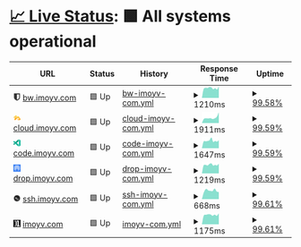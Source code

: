 # [📈 Live Status](https://status.imoyv.com): <!--live status--> **🟩 All systems operational**

<!--start: status pages-->
<!-- This summary is generated by Upptime (https://github.com/upptime/upptime) -->
<!-- Do not edit this manually, your changes will be overwritten -->
<!-- prettier-ignore -->
| URL | Status | History | Response Time | Uptime |
| --- | ------ | ------- | ------------- | ------ |
| <img alt="" src="https://raw.githubusercontent.com/11vyo/status/main/assets/bw.png" height="13"> [bw.imoyv.com](https://bw.imoyv.com) | 🟩 Up | [bw-imoyv-com.yml](https://github.com/11vyo/status/commits/HEAD/history/bw-imoyv-com.yml) | <details><summary><img alt="Response time graph" src="./graphs/bw-imoyv-com/response-time-week.png" height="20"> 1210ms</summary><br><a href="https://status.imoyv.com/history/bw-imoyv-com"><img alt="Response time 1312" src="https://img.shields.io/endpoint?url=https%3A%2F%2Fraw.githubusercontent.com%2F11vyo%2Fstatus%2FHEAD%2Fapi%2Fbw-imoyv-com%2Fresponse-time.json"></a><br><a href="https://status.imoyv.com/history/bw-imoyv-com"><img alt="24-hour response time 1378" src="https://img.shields.io/endpoint?url=https%3A%2F%2Fraw.githubusercontent.com%2F11vyo%2Fstatus%2FHEAD%2Fapi%2Fbw-imoyv-com%2Fresponse-time-day.json"></a><br><a href="https://status.imoyv.com/history/bw-imoyv-com"><img alt="7-day response time 1210" src="https://img.shields.io/endpoint?url=https%3A%2F%2Fraw.githubusercontent.com%2F11vyo%2Fstatus%2FHEAD%2Fapi%2Fbw-imoyv-com%2Fresponse-time-week.json"></a><br><a href="https://status.imoyv.com/history/bw-imoyv-com"><img alt="30-day response time 1312" src="https://img.shields.io/endpoint?url=https%3A%2F%2Fraw.githubusercontent.com%2F11vyo%2Fstatus%2FHEAD%2Fapi%2Fbw-imoyv-com%2Fresponse-time-month.json"></a><br><a href="https://status.imoyv.com/history/bw-imoyv-com"><img alt="1-year response time 1312" src="https://img.shields.io/endpoint?url=https%3A%2F%2Fraw.githubusercontent.com%2F11vyo%2Fstatus%2FHEAD%2Fapi%2Fbw-imoyv-com%2Fresponse-time-year.json"></a></details> | <details><summary><a href="https://status.imoyv.com/history/bw-imoyv-com">99.58%</a></summary><a href="https://status.imoyv.com/history/bw-imoyv-com"><img alt="All-time uptime 98.95%" src="https://img.shields.io/endpoint?url=https%3A%2F%2Fraw.githubusercontent.com%2F11vyo%2Fstatus%2FHEAD%2Fapi%2Fbw-imoyv-com%2Fuptime.json"></a><br><a href="https://status.imoyv.com/history/bw-imoyv-com"><img alt="24-hour uptime 100.00%" src="https://img.shields.io/endpoint?url=https%3A%2F%2Fraw.githubusercontent.com%2F11vyo%2Fstatus%2FHEAD%2Fapi%2Fbw-imoyv-com%2Fuptime-day.json"></a><br><a href="https://status.imoyv.com/history/bw-imoyv-com"><img alt="7-day uptime 99.58%" src="https://img.shields.io/endpoint?url=https%3A%2F%2Fraw.githubusercontent.com%2F11vyo%2Fstatus%2FHEAD%2Fapi%2Fbw-imoyv-com%2Fuptime-week.json"></a><br><a href="https://status.imoyv.com/history/bw-imoyv-com"><img alt="30-day uptime 98.95%" src="https://img.shields.io/endpoint?url=https%3A%2F%2Fraw.githubusercontent.com%2F11vyo%2Fstatus%2FHEAD%2Fapi%2Fbw-imoyv-com%2Fuptime-month.json"></a><br><a href="https://status.imoyv.com/history/bw-imoyv-com"><img alt="1-year uptime 98.95%" src="https://img.shields.io/endpoint?url=https%3A%2F%2Fraw.githubusercontent.com%2F11vyo%2Fstatus%2FHEAD%2Fapi%2Fbw-imoyv-com%2Fuptime-year.json"></a></details>
| <img alt="" src="https://raw.githubusercontent.com/11vyo/status/main/assets/cloud.png" height="13"> [cloud.imoyv.com](https://cloud.imoyv.com) | 🟩 Up | [cloud-imoyv-com.yml](https://github.com/11vyo/status/commits/HEAD/history/cloud-imoyv-com.yml) | <details><summary><img alt="Response time graph" src="./graphs/cloud-imoyv-com/response-time-week.png" height="20"> 1911ms</summary><br><a href="https://status.imoyv.com/history/cloud-imoyv-com"><img alt="Response time 1599" src="https://img.shields.io/endpoint?url=https%3A%2F%2Fraw.githubusercontent.com%2F11vyo%2Fstatus%2FHEAD%2Fapi%2Fcloud-imoyv-com%2Fresponse-time.json"></a><br><a href="https://status.imoyv.com/history/cloud-imoyv-com"><img alt="24-hour response time 3712" src="https://img.shields.io/endpoint?url=https%3A%2F%2Fraw.githubusercontent.com%2F11vyo%2Fstatus%2FHEAD%2Fapi%2Fcloud-imoyv-com%2Fresponse-time-day.json"></a><br><a href="https://status.imoyv.com/history/cloud-imoyv-com"><img alt="7-day response time 1911" src="https://img.shields.io/endpoint?url=https%3A%2F%2Fraw.githubusercontent.com%2F11vyo%2Fstatus%2FHEAD%2Fapi%2Fcloud-imoyv-com%2Fresponse-time-week.json"></a><br><a href="https://status.imoyv.com/history/cloud-imoyv-com"><img alt="30-day response time 1599" src="https://img.shields.io/endpoint?url=https%3A%2F%2Fraw.githubusercontent.com%2F11vyo%2Fstatus%2FHEAD%2Fapi%2Fcloud-imoyv-com%2Fresponse-time-month.json"></a><br><a href="https://status.imoyv.com/history/cloud-imoyv-com"><img alt="1-year response time 1599" src="https://img.shields.io/endpoint?url=https%3A%2F%2Fraw.githubusercontent.com%2F11vyo%2Fstatus%2FHEAD%2Fapi%2Fcloud-imoyv-com%2Fresponse-time-year.json"></a></details> | <details><summary><a href="https://status.imoyv.com/history/cloud-imoyv-com">99.59%</a></summary><a href="https://status.imoyv.com/history/cloud-imoyv-com"><img alt="All-time uptime 99.00%" src="https://img.shields.io/endpoint?url=https%3A%2F%2Fraw.githubusercontent.com%2F11vyo%2Fstatus%2FHEAD%2Fapi%2Fcloud-imoyv-com%2Fuptime.json"></a><br><a href="https://status.imoyv.com/history/cloud-imoyv-com"><img alt="24-hour uptime 100.00%" src="https://img.shields.io/endpoint?url=https%3A%2F%2Fraw.githubusercontent.com%2F11vyo%2Fstatus%2FHEAD%2Fapi%2Fcloud-imoyv-com%2Fuptime-day.json"></a><br><a href="https://status.imoyv.com/history/cloud-imoyv-com"><img alt="7-day uptime 99.59%" src="https://img.shields.io/endpoint?url=https%3A%2F%2Fraw.githubusercontent.com%2F11vyo%2Fstatus%2FHEAD%2Fapi%2Fcloud-imoyv-com%2Fuptime-week.json"></a><br><a href="https://status.imoyv.com/history/cloud-imoyv-com"><img alt="30-day uptime 99.00%" src="https://img.shields.io/endpoint?url=https%3A%2F%2Fraw.githubusercontent.com%2F11vyo%2Fstatus%2FHEAD%2Fapi%2Fcloud-imoyv-com%2Fuptime-month.json"></a><br><a href="https://status.imoyv.com/history/cloud-imoyv-com"><img alt="1-year uptime 99.00%" src="https://img.shields.io/endpoint?url=https%3A%2F%2Fraw.githubusercontent.com%2F11vyo%2Fstatus%2FHEAD%2Fapi%2Fcloud-imoyv-com%2Fuptime-year.json"></a></details>
| <img alt="" src="https://raw.githubusercontent.com/11vyo/status/main/assets/code.png" height="13"> [code.imoyv.com](https://code.imoyv.com) | 🟩 Up | [code-imoyv-com.yml](https://github.com/11vyo/status/commits/HEAD/history/code-imoyv-com.yml) | <details><summary><img alt="Response time graph" src="./graphs/code-imoyv-com/response-time-week.png" height="20"> 1647ms</summary><br><a href="https://status.imoyv.com/history/code-imoyv-com"><img alt="Response time 1931" src="https://img.shields.io/endpoint?url=https%3A%2F%2Fraw.githubusercontent.com%2F11vyo%2Fstatus%2FHEAD%2Fapi%2Fcode-imoyv-com%2Fresponse-time.json"></a><br><a href="https://status.imoyv.com/history/code-imoyv-com"><img alt="24-hour response time 1746" src="https://img.shields.io/endpoint?url=https%3A%2F%2Fraw.githubusercontent.com%2F11vyo%2Fstatus%2FHEAD%2Fapi%2Fcode-imoyv-com%2Fresponse-time-day.json"></a><br><a href="https://status.imoyv.com/history/code-imoyv-com"><img alt="7-day response time 1647" src="https://img.shields.io/endpoint?url=https%3A%2F%2Fraw.githubusercontent.com%2F11vyo%2Fstatus%2FHEAD%2Fapi%2Fcode-imoyv-com%2Fresponse-time-week.json"></a><br><a href="https://status.imoyv.com/history/code-imoyv-com"><img alt="30-day response time 1931" src="https://img.shields.io/endpoint?url=https%3A%2F%2Fraw.githubusercontent.com%2F11vyo%2Fstatus%2FHEAD%2Fapi%2Fcode-imoyv-com%2Fresponse-time-month.json"></a><br><a href="https://status.imoyv.com/history/code-imoyv-com"><img alt="1-year response time 1931" src="https://img.shields.io/endpoint?url=https%3A%2F%2Fraw.githubusercontent.com%2F11vyo%2Fstatus%2FHEAD%2Fapi%2Fcode-imoyv-com%2Fresponse-time-year.json"></a></details> | <details><summary><a href="https://status.imoyv.com/history/code-imoyv-com">99.59%</a></summary><a href="https://status.imoyv.com/history/code-imoyv-com"><img alt="All-time uptime 98.73%" src="https://img.shields.io/endpoint?url=https%3A%2F%2Fraw.githubusercontent.com%2F11vyo%2Fstatus%2FHEAD%2Fapi%2Fcode-imoyv-com%2Fuptime.json"></a><br><a href="https://status.imoyv.com/history/code-imoyv-com"><img alt="24-hour uptime 100.00%" src="https://img.shields.io/endpoint?url=https%3A%2F%2Fraw.githubusercontent.com%2F11vyo%2Fstatus%2FHEAD%2Fapi%2Fcode-imoyv-com%2Fuptime-day.json"></a><br><a href="https://status.imoyv.com/history/code-imoyv-com"><img alt="7-day uptime 99.59%" src="https://img.shields.io/endpoint?url=https%3A%2F%2Fraw.githubusercontent.com%2F11vyo%2Fstatus%2FHEAD%2Fapi%2Fcode-imoyv-com%2Fuptime-week.json"></a><br><a href="https://status.imoyv.com/history/code-imoyv-com"><img alt="30-day uptime 98.73%" src="https://img.shields.io/endpoint?url=https%3A%2F%2Fraw.githubusercontent.com%2F11vyo%2Fstatus%2FHEAD%2Fapi%2Fcode-imoyv-com%2Fuptime-month.json"></a><br><a href="https://status.imoyv.com/history/code-imoyv-com"><img alt="1-year uptime 98.73%" src="https://img.shields.io/endpoint?url=https%3A%2F%2Fraw.githubusercontent.com%2F11vyo%2Fstatus%2FHEAD%2Fapi%2Fcode-imoyv-com%2Fuptime-year.json"></a></details>
| <img alt="" src="https://raw.githubusercontent.com/11vyo/status/main/assets/drop.png" height="13"> [drop.imoyv.com](https://drop.imoyv.com) | 🟩 Up | [drop-imoyv-com.yml](https://github.com/11vyo/status/commits/HEAD/history/drop-imoyv-com.yml) | <details><summary><img alt="Response time graph" src="./graphs/drop-imoyv-com/response-time-week.png" height="20"> 1219ms</summary><br><a href="https://status.imoyv.com/history/drop-imoyv-com"><img alt="Response time 1086" src="https://img.shields.io/endpoint?url=https%3A%2F%2Fraw.githubusercontent.com%2F11vyo%2Fstatus%2FHEAD%2Fapi%2Fdrop-imoyv-com%2Fresponse-time.json"></a><br><a href="https://status.imoyv.com/history/drop-imoyv-com"><img alt="24-hour response time 1351" src="https://img.shields.io/endpoint?url=https%3A%2F%2Fraw.githubusercontent.com%2F11vyo%2Fstatus%2FHEAD%2Fapi%2Fdrop-imoyv-com%2Fresponse-time-day.json"></a><br><a href="https://status.imoyv.com/history/drop-imoyv-com"><img alt="7-day response time 1219" src="https://img.shields.io/endpoint?url=https%3A%2F%2Fraw.githubusercontent.com%2F11vyo%2Fstatus%2FHEAD%2Fapi%2Fdrop-imoyv-com%2Fresponse-time-week.json"></a><br><a href="https://status.imoyv.com/history/drop-imoyv-com"><img alt="30-day response time 1086" src="https://img.shields.io/endpoint?url=https%3A%2F%2Fraw.githubusercontent.com%2F11vyo%2Fstatus%2FHEAD%2Fapi%2Fdrop-imoyv-com%2Fresponse-time-month.json"></a><br><a href="https://status.imoyv.com/history/drop-imoyv-com"><img alt="1-year response time 1086" src="https://img.shields.io/endpoint?url=https%3A%2F%2Fraw.githubusercontent.com%2F11vyo%2Fstatus%2FHEAD%2Fapi%2Fdrop-imoyv-com%2Fresponse-time-year.json"></a></details> | <details><summary><a href="https://status.imoyv.com/history/drop-imoyv-com">99.59%</a></summary><a href="https://status.imoyv.com/history/drop-imoyv-com"><img alt="All-time uptime 99.17%" src="https://img.shields.io/endpoint?url=https%3A%2F%2Fraw.githubusercontent.com%2F11vyo%2Fstatus%2FHEAD%2Fapi%2Fdrop-imoyv-com%2Fuptime.json"></a><br><a href="https://status.imoyv.com/history/drop-imoyv-com"><img alt="24-hour uptime 100.00%" src="https://img.shields.io/endpoint?url=https%3A%2F%2Fraw.githubusercontent.com%2F11vyo%2Fstatus%2FHEAD%2Fapi%2Fdrop-imoyv-com%2Fuptime-day.json"></a><br><a href="https://status.imoyv.com/history/drop-imoyv-com"><img alt="7-day uptime 99.59%" src="https://img.shields.io/endpoint?url=https%3A%2F%2Fraw.githubusercontent.com%2F11vyo%2Fstatus%2FHEAD%2Fapi%2Fdrop-imoyv-com%2Fuptime-week.json"></a><br><a href="https://status.imoyv.com/history/drop-imoyv-com"><img alt="30-day uptime 99.17%" src="https://img.shields.io/endpoint?url=https%3A%2F%2Fraw.githubusercontent.com%2F11vyo%2Fstatus%2FHEAD%2Fapi%2Fdrop-imoyv-com%2Fuptime-month.json"></a><br><a href="https://status.imoyv.com/history/drop-imoyv-com"><img alt="1-year uptime 99.17%" src="https://img.shields.io/endpoint?url=https%3A%2F%2Fraw.githubusercontent.com%2F11vyo%2Fstatus%2FHEAD%2Fapi%2Fdrop-imoyv-com%2Fuptime-year.json"></a></details>
| <img alt="" src="https://raw.githubusercontent.com/11vyo/status/main/assets/ssh.png" height="13"> [ssh.imoyv.com](https://ssh.imoyv.com) | 🟩 Up | [ssh-imoyv-com.yml](https://github.com/11vyo/status/commits/HEAD/history/ssh-imoyv-com.yml) | <details><summary><img alt="Response time graph" src="./graphs/ssh-imoyv-com/response-time-week.png" height="20"> 668ms</summary><br><a href="https://status.imoyv.com/history/ssh-imoyv-com"><img alt="Response time 677" src="https://img.shields.io/endpoint?url=https%3A%2F%2Fraw.githubusercontent.com%2F11vyo%2Fstatus%2FHEAD%2Fapi%2Fssh-imoyv-com%2Fresponse-time.json"></a><br><a href="https://status.imoyv.com/history/ssh-imoyv-com"><img alt="24-hour response time 550" src="https://img.shields.io/endpoint?url=https%3A%2F%2Fraw.githubusercontent.com%2F11vyo%2Fstatus%2FHEAD%2Fapi%2Fssh-imoyv-com%2Fresponse-time-day.json"></a><br><a href="https://status.imoyv.com/history/ssh-imoyv-com"><img alt="7-day response time 668" src="https://img.shields.io/endpoint?url=https%3A%2F%2Fraw.githubusercontent.com%2F11vyo%2Fstatus%2FHEAD%2Fapi%2Fssh-imoyv-com%2Fresponse-time-week.json"></a><br><a href="https://status.imoyv.com/history/ssh-imoyv-com"><img alt="30-day response time 677" src="https://img.shields.io/endpoint?url=https%3A%2F%2Fraw.githubusercontent.com%2F11vyo%2Fstatus%2FHEAD%2Fapi%2Fssh-imoyv-com%2Fresponse-time-month.json"></a><br><a href="https://status.imoyv.com/history/ssh-imoyv-com"><img alt="1-year response time 677" src="https://img.shields.io/endpoint?url=https%3A%2F%2Fraw.githubusercontent.com%2F11vyo%2Fstatus%2FHEAD%2Fapi%2Fssh-imoyv-com%2Fresponse-time-year.json"></a></details> | <details><summary><a href="https://status.imoyv.com/history/ssh-imoyv-com">99.61%</a></summary><a href="https://status.imoyv.com/history/ssh-imoyv-com"><img alt="All-time uptime 99.74%" src="https://img.shields.io/endpoint?url=https%3A%2F%2Fraw.githubusercontent.com%2F11vyo%2Fstatus%2FHEAD%2Fapi%2Fssh-imoyv-com%2Fuptime.json"></a><br><a href="https://status.imoyv.com/history/ssh-imoyv-com"><img alt="24-hour uptime 100.00%" src="https://img.shields.io/endpoint?url=https%3A%2F%2Fraw.githubusercontent.com%2F11vyo%2Fstatus%2FHEAD%2Fapi%2Fssh-imoyv-com%2Fuptime-day.json"></a><br><a href="https://status.imoyv.com/history/ssh-imoyv-com"><img alt="7-day uptime 99.61%" src="https://img.shields.io/endpoint?url=https%3A%2F%2Fraw.githubusercontent.com%2F11vyo%2Fstatus%2FHEAD%2Fapi%2Fssh-imoyv-com%2Fuptime-week.json"></a><br><a href="https://status.imoyv.com/history/ssh-imoyv-com"><img alt="30-day uptime 99.74%" src="https://img.shields.io/endpoint?url=https%3A%2F%2Fraw.githubusercontent.com%2F11vyo%2Fstatus%2FHEAD%2Fapi%2Fssh-imoyv-com%2Fuptime-month.json"></a><br><a href="https://status.imoyv.com/history/ssh-imoyv-com"><img alt="1-year uptime 99.74%" src="https://img.shields.io/endpoint?url=https%3A%2F%2Fraw.githubusercontent.com%2F11vyo%2Fstatus%2FHEAD%2Fapi%2Fssh-imoyv-com%2Fuptime-year.json"></a></details>
| <img alt="" src="https://raw.githubusercontent.com/11vyo/status/main/assets/imoyv.png" height="13"> [imoyv.com](https://imoyv.com) | 🟩 Up | [imoyv-com.yml](https://github.com/11vyo/status/commits/HEAD/history/imoyv-com.yml) | <details><summary><img alt="Response time graph" src="./graphs/imoyv-com/response-time-week.png" height="20"> 1175ms</summary><br><a href="https://status.imoyv.com/history/imoyv-com"><img alt="Response time 1117" src="https://img.shields.io/endpoint?url=https%3A%2F%2Fraw.githubusercontent.com%2F11vyo%2Fstatus%2FHEAD%2Fapi%2Fimoyv-com%2Fresponse-time.json"></a><br><a href="https://status.imoyv.com/history/imoyv-com"><img alt="24-hour response time 1340" src="https://img.shields.io/endpoint?url=https%3A%2F%2Fraw.githubusercontent.com%2F11vyo%2Fstatus%2FHEAD%2Fapi%2Fimoyv-com%2Fresponse-time-day.json"></a><br><a href="https://status.imoyv.com/history/imoyv-com"><img alt="7-day response time 1175" src="https://img.shields.io/endpoint?url=https%3A%2F%2Fraw.githubusercontent.com%2F11vyo%2Fstatus%2FHEAD%2Fapi%2Fimoyv-com%2Fresponse-time-week.json"></a><br><a href="https://status.imoyv.com/history/imoyv-com"><img alt="30-day response time 1117" src="https://img.shields.io/endpoint?url=https%3A%2F%2Fraw.githubusercontent.com%2F11vyo%2Fstatus%2FHEAD%2Fapi%2Fimoyv-com%2Fresponse-time-month.json"></a><br><a href="https://status.imoyv.com/history/imoyv-com"><img alt="1-year response time 1117" src="https://img.shields.io/endpoint?url=https%3A%2F%2Fraw.githubusercontent.com%2F11vyo%2Fstatus%2FHEAD%2Fapi%2Fimoyv-com%2Fresponse-time-year.json"></a></details> | <details><summary><a href="https://status.imoyv.com/history/imoyv-com">99.61%</a></summary><a href="https://status.imoyv.com/history/imoyv-com"><img alt="All-time uptime 98.36%" src="https://img.shields.io/endpoint?url=https%3A%2F%2Fraw.githubusercontent.com%2F11vyo%2Fstatus%2FHEAD%2Fapi%2Fimoyv-com%2Fuptime.json"></a><br><a href="https://status.imoyv.com/history/imoyv-com"><img alt="24-hour uptime 100.00%" src="https://img.shields.io/endpoint?url=https%3A%2F%2Fraw.githubusercontent.com%2F11vyo%2Fstatus%2FHEAD%2Fapi%2Fimoyv-com%2Fuptime-day.json"></a><br><a href="https://status.imoyv.com/history/imoyv-com"><img alt="7-day uptime 99.61%" src="https://img.shields.io/endpoint?url=https%3A%2F%2Fraw.githubusercontent.com%2F11vyo%2Fstatus%2FHEAD%2Fapi%2Fimoyv-com%2Fuptime-week.json"></a><br><a href="https://status.imoyv.com/history/imoyv-com"><img alt="30-day uptime 98.36%" src="https://img.shields.io/endpoint?url=https%3A%2F%2Fraw.githubusercontent.com%2F11vyo%2Fstatus%2FHEAD%2Fapi%2Fimoyv-com%2Fuptime-month.json"></a><br><a href="https://status.imoyv.com/history/imoyv-com"><img alt="1-year uptime 98.36%" src="https://img.shields.io/endpoint?url=https%3A%2F%2Fraw.githubusercontent.com%2F11vyo%2Fstatus%2FHEAD%2Fapi%2Fimoyv-com%2Fuptime-year.json"></a></details>

<!--end: status pages-->
